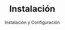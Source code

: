 ---
layout: page
title: Instalación
subtitle: Instalación y Configuración
hero_image: img/banner01.jpg 
hero_darken: true
---